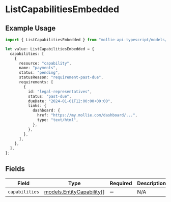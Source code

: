 # ListCapabilitiesEmbedded

## Example Usage

```typescript
import { ListCapabilitiesEmbedded } from "mollie-api-typescript/models/operations";

let value: ListCapabilitiesEmbedded = {
  capabilities: [
    {
      resource: "capability",
      name: "payments",
      status: "pending",
      statusReason: "requirement-past-due",
      requirements: [
        {
          id: "legal-representatives",
          status: "past-due",
          dueDate: "2024-01-01T12:00:00+00:00",
          links: {
            dashboard: {
              href: "https://my.mollie.com/dashboard/...",
              type: "text/html",
            },
          },
        },
      ],
    },
  ],
};
```

## Fields

| Field                                                         | Type                                                          | Required                                                      | Description                                                   |
| ------------------------------------------------------------- | ------------------------------------------------------------- | ------------------------------------------------------------- | ------------------------------------------------------------- |
| `capabilities`                                                | [models.EntityCapability](../../models/entitycapability.md)[] | :heavy_minus_sign:                                            | N/A                                                           |
